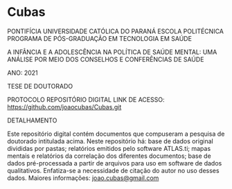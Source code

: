 # Cubas

PONTIFÍCIA UNIVERSIDADE CATÓLICA DO PARANÁ
ESCOLA POLITÉCNICA
PROGRAMA DE PÓS-GRADUAÇÃO EM TECNOLOGIA EM SAÚDE



A INFÂNCIA E A ADOLESCÊNCIA NA POLÍTICA DE SAÚDE MENTAL: UMA ANÁLISE POR MEIO DOS CONSELHOS E CONFERÊNCIAS DE SAÚDE

ANO: 2021

TESE DE DOUTORADO

PROTOCOLO REPOSITÓRIO DIGITAL
LINK DE ACESSO: https://github.com/joaocubas/Cubas.git

DETALHAMENTO

Este repositório digital contém documentos que compuseram a pesquisa de doutorado intitulada acima.
Neste repositório há: base de dados original divididas por pastas; relatórios emitidos pelo software ATLAS.ti; mapas mentais e relatórios da correlação dos diferentes documentos; base de dados pré-processada a partir de arquivos para uso em software de dados qualitativos.
Enfatiza-se a necessidade de citação do autor no uso desses dados.
Maiores informações: joao.cubas@gmail.com 
